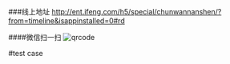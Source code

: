 ###线上地址
http://ent.ifeng.com/h5/special/chunwannanshen/?from=timeline&isappinstalled=0#rd

####微信扫一扫
![qrcode](https://raw.githubusercontent.com/liyaodong/HTML5-nanshen/master/qrcode.png)

#test case
